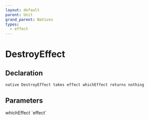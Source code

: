 ```yaml
---
layout: default
parent: Unit
grand_parent: Natives
types:
  - effect
---
```


# DestroyEffect

## Declaration

```
native DestroyEffect takes effect whichEffect returns nothing
```

## Parameters
<dl>
  <dt>whichEffect `effect`</dt>
  <dd></dd>
</dl>